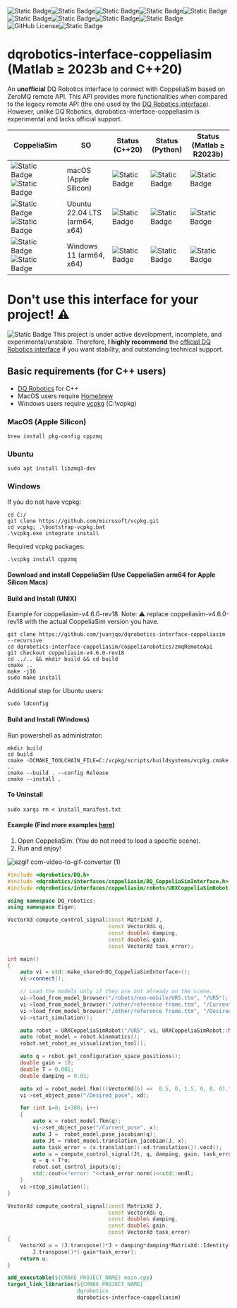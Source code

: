 ![Static Badge](https://img.shields.io/badge/status-experimental-critical)![Static Badge](https://img.shields.io/badge/Platform-Apple_silicon-magenta)![Static Badge](https://img.shields.io/badge/Tested-Apple)![Static Badge](https://img.shields.io/badge/Platform-Ubuntu_x64-orange)![Static Badge](https://img.shields.io/badge/tested-green)![Static Badge](https://img.shields.io/badge/Platform-Windows_11-blue)![Static Badge](https://img.shields.io/badge/tested-green)![Static Badge](https://img.shields.io/badge/CoppeliaSim-4.6.0--rev18-orange)![Static Badge](https://img.shields.io/badge/Written_in-C%2B%2B20-blue)![GitHub License](https://img.shields.io/github/license/juanjqo/cpp-interface-coppeliasim)![Static Badge](https://img.shields.io/badge/based_on-ZeroMQ_remote_API-blue)





# dqrobotics-interface-coppeliasim (Matlab ≥ 2023b and C++20)

An **unofficial** DQ Robotics interface to connect with CoppeliaSim based on ZeroMQ remote API. This API provides more functionalities when compared to the legacy remote API (the one used by the [DQ Robotics interface](https://github.com/dqrobotics/cpp-interface-vrep)). However, unlike DQ Robotics, dqrobotics-interface-coppeliasim is experimental and lacks official support. 

| CoppeliaSim  | SO | Status (C++20) | Status (Python) |  Status (Matlab ≥ R2023b) |
| ------------- | ------------- |------------- |------------- |------------- |
| ![Static Badge](https://img.shields.io/badge/CS-4.6.0--rev18-orange)![Static Badge](https://img.shields.io/badge/arm64-blue)| macOS (Apple Silicon) | ![Static Badge](https://img.shields.io/badge/experimental-red)|![Static Badge](https://img.shields.io/badge/unsupported-gray)|![Static Badge](https://img.shields.io/badge/experimental-red)|
| ![Static Badge](https://img.shields.io/badge/CS-4.6.0--rev18-orange)![Static Badge](https://img.shields.io/badge/x64-blue)   | Ubuntu 22.04 LTS (arm64, x64) |  ![Static Badge](https://img.shields.io/badge/experimental-red)|![Static Badge](https://img.shields.io/badge/unsupported-gray)|![Static Badge](https://img.shields.io/badge/experimental-red)|
| ![Static Badge](https://img.shields.io/badge/CS-4.6.0--rev18-orange)![Static Badge](https://img.shields.io/badge/x64-blue)   | Windows 11 (arm64, x64)  |  ![Static Badge](https://img.shields.io/badge/experimental-red) | ![Static Badge](https://img.shields.io/badge/unsupported-gray)|![Static Badge](https://img.shields.io/badge/experimental-red)|


# Don't use this interface for your project! :warning:

![Static Badge](https://img.shields.io/badge/warning-yellow)
This project is under active development, incomplete, and experimental/unstable. Therefore, **I highly recommend** the [official DQ Robotics interface](https://github.com/dqrobotics/cpp-interface-vrep) if you want stability, and outstanding technical support.


## Basic requirements (for C++ users)

- [DQ Robotics](https://github.com/dqrobotics/cpp) for C++
- MacOS users require [Homebrew](https://brew.sh/)
- Windows users require [vcpkg](https://vcpkg.io/en/index.html) (C:\vcpkg)


### MacOS (Apple Silicon)

```shell
brew install pkg-config cppzmq
```
### Ubuntu 
```shell
sudo apt install libzmq3-dev
```

### Windows 

If you do not have vcpkg:

```shell
cd C:/
git clone https://github.com/microsoft/vcpkg.git
cd vcpkg; .\bootstrap-vcpkg.bat
.\vcpkg.exe integrate install
```
Required vcpkg packages:

```shell
.\vcpkg install cppzmq
```


#### Download and install CoppeliaSim (Use CoppeliaSim arm64 for Apple Silicon Macs)

#### Build and Install (UNIX)

Example for coppeliasim-v4.6.0-rev18. Note: :warning: replace coppeliasim-v4.6.0-rev18 with the actual CoppeliaSim version you have.

```shell
git clone https://github.com/juanjqo/dqrobotics-interface-coppeliasim --recursive
cd dqrobotics-interface-coppeliasim/coppeliarobotics/zmqRemoteApi
git checkout coppeliasim-v4.6.0-rev18
cd ../.. && mkdir build && cd build
cmake ..
make -j16
sudo make install
```

Additional step for Ubuntu users:
```shell
sudo ldconfig
```

#### Build and Install (Windows)

Run powershell as administrator:

```shell
mkdir build
cd build
cmake -DCMAKE_TOOLCHAIN_FILE=C:/vcpkg/scripts/buildsystems/vcpkg.cmake ..
cmake --build . --config Release
cmake --install .
```

#### To Uninstall 

```shell
sudo xargs rm < install_manifest.txt
```


#### Example (Find more examples [here](https://github.com/juanjqo/dqrobotics-interface-coppeliasim-examples))

1) Open CoppeliaSim. (You do not need to load a specific scene).
2) Run and enjoy!

![ezgif com-video-to-gif-converter (1)](https://github.com/juanjqo/cpp-interface-coppeliasim/assets/23158313/c916025a-de3d-4058-8edf-14976d23584a)

```cpp
#include <dqrobotics/DQ.h>
#include <dqrobotics/interfaces/coppeliasim/DQ_CoppeliaSimInterface.h>
#include <dqrobotics/interfaces/coppeliasim/robots/URXCoppeliaSimRobot.h>

using namespace DQ_robotics;
using namespace Eigen;

VectorXd compute_control_signal(const MatrixXd J,
                                const VectorXd& q,
                                const double& damping,
                                const double& gain,
                                const VectorXd task_error);

int main()
{
    auto vi = std::make_shared<DQ_CoppeliaSimInterface>();
    vi->connect();

    // Load the models only if they are not already on the scene.
    vi->load_from_model_browser("/robots/non-mobile/UR5.ttm", "/UR5");
    vi->load_from_model_browser("/other/reference frame.ttm", "/Current_pose");
    vi->load_from_model_browser("/other/reference frame.ttm", "/Desired_pose");
    vi->start_simulation();

    auto robot = URXCoppeliaSimRobot("/UR5", vi, URXCoppeliaSimRobot::MODEL::UR5);
    auto robot_model = robot.kinematics();
    robot.set_robot_as_visualization_tool();

    auto q = robot.get_configuration_space_positions();
    double gain = 10;
    double T = 0.001;
    double damping = 0.01;

    auto xd = robot_model.fkm(((VectorXd(6) <<  0.5, 0, 1.5, 0, 0, 0).finished()));
    vi->set_object_pose("/Desired_pose", xd);

    for (int i=0; i<300; i++)
    {
        auto x = robot_model.fkm(q);
        vi->set_object_pose("/Current_pose", x);
        auto J =  robot_model.pose_jacobian(q);
        auto Jt = robot_model.translation_jacobian(J, x);
        auto task_error = (x.translation()-xd.translation()).vec4();
        auto u = compute_control_signal(Jt, q, damping, gain, task_error);
        q = q + T*u;
        robot.set_control_inputs(q);
        std::cout<<"error: "<<task_error.norm()<<std::endl;
    }
    vi->stop_simulation();
}

VectorXd compute_control_signal(const MatrixXd J,
                                const VectorXd& q,
                                const double& damping,
                                const double& gain,
                                const VectorXd task_error)
{
    VectorXd u = (J.transpose()*J + damping*damping*MatrixXd::Identity(q.size(), q.size())).inverse()*
        J.transpose()*(-gain*task_error);
    return u;
}
```


```cmake
add_executable(${CMAKE_PROJECT_NAME} main.cpp)
target_link_libraries(${CMAKE_PROJECT_NAME}
                      dqrobotics
                      dqrobotics-interface-coppeliasim)
```






